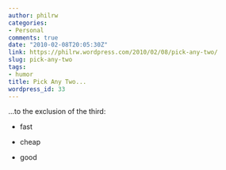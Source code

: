 ```yaml
---
author: philrw
categories:
- Personal
comments: true
date: "2010-02-08T20:05:30Z"
link: https://philrw.wordpress.com/2010/02/08/pick-any-two/
slug: pick-any-two
tags:
- humor
title: Pick Any Two...
wordpress_id: 33
---
```


...to the exclusion of the third:

* fast

* cheap

* good
